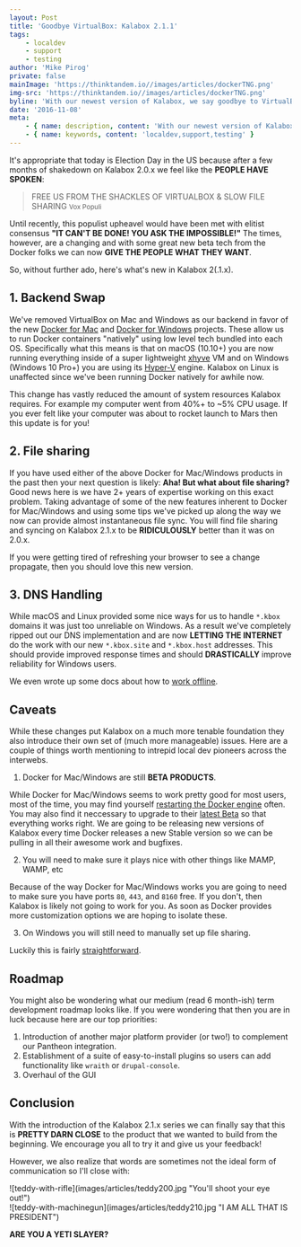 ```yaml
---
layout: Post
title: 'Goodbye VirtualBox: Kalabox 2.1.1'
tags:
    - localdev
    - support
    - testing
author: 'Mike Pirog'
private: false
mainImage: 'https://thinktandem.io//images/articles/dockerTNG.png'
img-src: 'https://thinktandem.io//images/articles/dockerTNG.png'
byline: 'With our newest version of Kalabox, we say goodbye to VirtualBox and hello to better performance and stability with Docker for Mac and Windows.'
date: '2016-11-08'
meta:
    - { name: description, content: 'With our newest version of Kalabox, we say goodbye to VirtualBox and hello to better performance and stability with Docker for Mac and Windows.' }
    - { name: keywords, content: 'localdev,support,testing' }
---
```


It's appropriate that today is Election Day in the US because after a few months of shakedown on Kalabox 2.0.x we feel like the **PEOPLE HAVE SPOKEN**:

> FREE US FROM THE SHACKLES OF VIRTUALBOX & SLOW FILE SHARING
  <small>Vox Populi</small>

Until recently, this populist upheavel would have been met with elitist consensus **"IT CAN'T BE DONE! YOU ASK THE IMPOSSIBLE!"** The times, however, are a changing and with some great new beta tech from the Docker folks we can now **GIVE THE PEOPLE WHAT THEY WANT**.

So, without further ado, here's what's new in Kalabox 2(.1.x).

## 1. Backend Swap

We've removed VirtualBox on Mac and Windows as our backend in favor of the new [Docker for Mac](https://docs.docker.com/docker-for-mac/) and [Docker for Windows](https://docs.docker.com/docker-for-windows/) projects. These allow us to run Docker containers "natively" using low level tech bundled into each OS. Specifically what this means is that on macOS (10.10+) you are now running everything inside of a super lightweight [xhyve](https://github.com/mist64/xhyve) VM and on Windows (Windows 10 Pro+) you are using its [Hyper-V](https://en.wikipedia.org/wiki/Hyper-V) engine. Kalabox on Linux is unaffected since we've been running Docker natively for awhile now.

This change has vastly reduced the amount of system resources Kalabox requires. For example my computer went from 40%+ to ~5% CPU usage. If you ever felt like your computer was about to rocket launch to Mars then this update is for you!

## 2. File sharing

If you have used either of the above Docker for Mac/Windows products in the past then your next question is likely: **Aha! But what about file sharing?** Good news here is we have 2+ years of expertise working on this exact problem. Taking advantage of some of the new features inherent to Docker for Mac/Windows and using some tips we've picked up along the way we now can provide almost instantaneous file sync. You will find file sharing and syncing on Kalabox 2.1.x to be **RIDICULOUSLY** better than it was on 2.0.x.

If you were getting tired of refreshing your browser to see a change propagate, then you should love this new version.

## 3. DNS Handling

While macOS and Linux provided some nice ways for us to handle `*.kbox` domains it was just too unreliable on Windows. As a result we've completely ripped out our DNS implementation and are now **LETTING THE INTERNET** do the work with our new `*.kbox.site` and `*.kbox.host` addresses. This should provide improved response times and should **DRASTICALLY** improve reliability for Windows users.

We even wrote up some docs about how to [work offline](http://docs.kalabox.io/en/v2.1/troubleshooting/#common-issues).

## Caveats

While these changes put Kalabox on a much more tenable foundation they also introduce their own set of (much more manageable) issues. Here are a couple of things worth mentioning to intrepid local dev pioneers across the interwebs.

  1. Docker for Mac/Windows are still **BETA PRODUCTS**.

  While Docker for Mac/Windows seems to work pretty good for most users, most of the time, you may find yourself [restarting the Docker engine](http://docs.kalabox.io/en/v2.1/general/engine/) often. You may also find it neccessary to upgrade to their [latest Beta](https://docs.docker.com/docker-for-mac/) so that everything works right. We are going to be releasing new versions of Kalabox every time Docker releases a new Stable version so we can be pulling in all their awesome work and bugfixes.

  2. You will need to make sure it plays nice with other things like MAMP, WAMP, etc

  Because of the way Docker for Mac/Windows works you are going to need to make sure you have ports `80`, `443`, and `8160` free. If you don't, then Kalabox is likely not going to work for you. As soon as Docker provides more customization options we are hoping to isolate these.

  3. On Windows you will still need to manually set up file sharing.

  Luckily this is fairly [straightforward](https://docs.docker.com/docker-for-windows/#/shared-drives).

## Roadmap

You might also be wondering what our medium (read 6 month-ish) term development roadmap looks like. If you were wondering that then you are in luck because here are our top priorities:

  1. Introduction of another major platform provider (or two!) to complement our Pantheon integration.
  2. Establishment of a suite of easy-to-install plugins so users can add functionality like `wraith` or `drupal-console`.
  3. Overhaul of the GUI

## Conclusion

With the introduction of the Kalabox 2.1.x series we can finally say that this is **PRETTY DARN CLOSE** to the product that we wanted to build from the beginning. We encourage you all to try it and give us your feedback!

However, we also realize that words are sometimes not the ideal form of communication so I'll close with:

<div class="row">
  <div class="col-md-6">
    ![teddy-with-rifle](images/articles/teddy200.jpg "You'll shoot your eye out!")
  </div>
  <div class="col-md-6">
    ![teddy-with-machinegun](images/articles/teddy210.jpg "I AM ALL THAT IS PRESIDENT")
  </div>
</div>

**ARE YOU A YETI SLAYER?**
